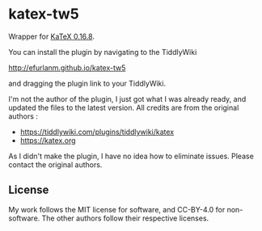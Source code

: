 # katex-tw5

Wrapper for [KaTeX 0.16.8](https://katex.org/).

You can install the plugin by navigating to the TiddlyWiki

http://efurlanm.github.io/katex-tw5

and dragging the plugin link to your TiddlyWiki.

I'm not the author of the plugin, I just got what I was already ready, and updated the files to the latest version. All credits are from the original authors :

* https://tiddlywiki.com/plugins/tiddlywiki/katex
* https://katex.org

As I didn't make the plugin, I have no idea how to eliminate issues. Please contact the original authors.

## License

My work follows the MIT license for software, and CC-BY-4.0 for non-software. The other authors follow their respective licenses.
